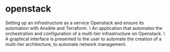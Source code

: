 # openstack
Setting up an infrastructure as a service Openstack and ensure its automation with Ansible and Terraform. \\
An application that automates the orchestration and configuration of a multi-tier infrastructure on Openstack. \\
A graphical interface is presented to the user to automate the creation of a multi-tier architecture, to automate network management.